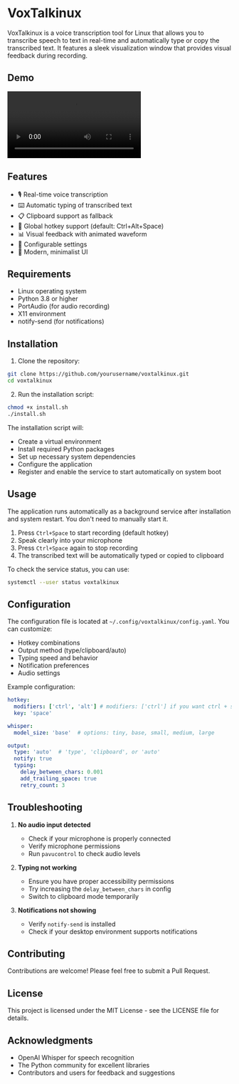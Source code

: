# VoxTalkinux

VoxTalkinux is a voice transcription tool for Linux that allows you to transcribe speech to text in real-time and automatically type or copy the transcribed text. It features a sleek visualization window that provides visual feedback during recording.

## Demo

![Demo Video](./demo/demo.mp4)

## Features

- 🎙️ Real-time voice transcription
- ⌨️ Automatic typing of transcribed text
- 📋 Clipboard support as fallback
- 🎯 Global hotkey support (default: Ctrl+Alt+Space)
- 📊 Visual feedback with animated waveform
- 🔧 Configurable settings
- 🎨 Modern, minimalist UI

## Requirements

- Linux operating system
- Python 3.8 or higher
- PortAudio (for audio recording)
- X11 environment
- notify-send (for notifications)

## Installation

1. Clone the repository:
```bash
git clone https://github.com/yourusername/voxtalkinux.git
cd voxtalkinux
```

2. Run the installation script:
```bash
chmod +x install.sh
./install.sh
```

The installation script will:
- Create a virtual environment
- Install required Python packages
- Set up necessary system dependencies
- Configure the application
- Register and enable the service to start automatically on system boot

## Usage

The application runs automatically as a background service after installation and system restart. You don't need to manually start it.

1. Press `Ctrl+Space` to start recording (default hotkey)
2. Speak clearly into your microphone
3. Press `Ctrl+Space` again to stop recording
4. The transcribed text will be automatically typed or copied to clipboard

To check the service status, you can use:
```bash
systemctl --user status voxtalkinux
```

## Configuration

The configuration file is located at `~/.config/voxtalkinux/config.yaml`. You can customize:

- Hotkey combinations
- Output method (type/clipboard/auto)
- Typing speed and behavior
- Notification preferences
- Audio settings

Example configuration:
```yaml
hotkey:
  modifiers: ['ctrl', 'alt'] # modifiers: ['ctrl'] if you want ctrl + space
  key: 'space'

whisper:
  model_size: 'base'  # options: tiny, base, small, medium, large

output:
  type: 'auto'  # 'type', 'clipboard', or 'auto'
  notify: true
  typing:
    delay_between_chars: 0.001
    add_trailing_space: true
    retry_count: 3
```

## Troubleshooting

1. **No audio input detected**
   - Check if your microphone is properly connected
   - Verify microphone permissions
   - Run `pavucontrol` to check audio levels

2. **Typing not working**
   - Ensure you have proper accessibility permissions
   - Try increasing the `delay_between_chars` in config
   - Switch to clipboard mode temporarily

3. **Notifications not showing**
   - Verify `notify-send` is installed
   - Check if your desktop environment supports notifications

## Contributing

Contributions are welcome! Please feel free to submit a Pull Request.

## License

This project is licensed under the MIT License - see the LICENSE file for details.

## Acknowledgments

- OpenAI Whisper for speech recognition
- The Python community for excellent libraries
- Contributors and users for feedback and suggestions 
